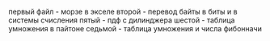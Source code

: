 первый файл - морзе в экселе
второй - перевод байты в биты и  в системы счисления
пятый - пдф с дилинджера
шестой - таблица умножения в пайтоне
седьмой - таблица умножения и числа фибонначи

